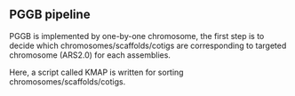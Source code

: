 ## PGGB pipeline

PGGB is implemented by one-by-one chromosome, the first step is to decide which chromosomes/scaffolds/cotigs are corresponding to targeted chromosome (ARS2.0) for each assemblies.

Here, a script called KMAP is written for sorting chromosomes/scaffolds/cotigs.
